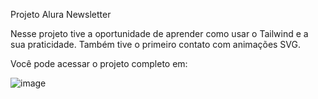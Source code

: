 Projeto Alura Newsletter

Nesse projeto tive a oportunidade de aprender como usar o Tailwind e a sua praticidade. Também tive o primeiro contato com animações SVG.

Você pode acessar o projeto completo em: 

![image](https://user-images.githubusercontent.com/95857175/204388446-88fec2ff-3c0e-4923-9136-4f96d0b8f19e.png#vitrinedev)

